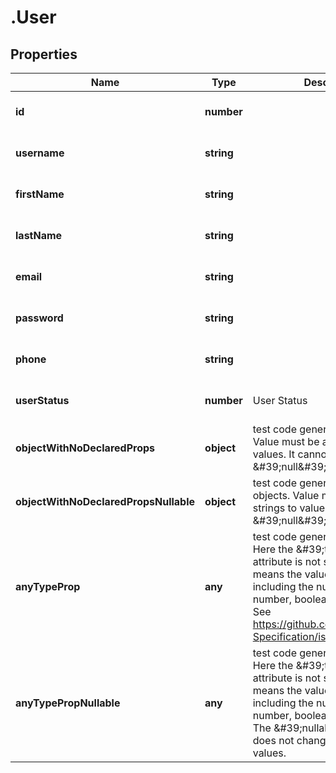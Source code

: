 # .User

## Properties

|Name | Type | Description | Notes|
|------------ | ------------- | ------------- | -------------|
|**id** | **number** |  | [optional] [default to undefined]|
|**username** | **string** |  | [optional] [default to undefined]|
|**firstName** | **string** |  | [optional] [default to undefined]|
|**lastName** | **string** |  | [optional] [default to undefined]|
|**email** | **string** |  | [optional] [default to undefined]|
|**password** | **string** |  | [optional] [default to undefined]|
|**phone** | **string** |  | [optional] [default to undefined]|
|**userStatus** | **number** | User Status | [optional] [default to undefined]|
|**objectWithNoDeclaredProps** | **object** | test code generation for objects Value must be a map of strings to values. It cannot be the \&#39;null\&#39; value. | [optional] [default to undefined]|
|**objectWithNoDeclaredPropsNullable** | **object** | test code generation for nullable objects. Value must be a map of strings to values or the \&#39;null\&#39; value. | [optional] [default to undefined]|
|**anyTypeProp** | **any** | test code generation for any type Here the \&#39;type\&#39; attribute is not specified, which means the value can be anything, including the null value, string, number, boolean, array or object. See https://github.com/OAI/OpenAPI-Specification/issues/1389 | [optional] [default to undefined]|
|**anyTypePropNullable** | **any** | test code generation for any type Here the \&#39;type\&#39; attribute is not specified, which means the value can be anything, including the null value, string, number, boolean, array or object. The \&#39;nullable\&#39; attribute does not change the allowed values. | [optional] [default to undefined]|



